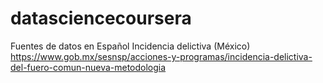 datasciencecoursera
===================

Fuentes de datos en Español
  Incidencia delictiva (México) https://www.gob.mx/sesnsp/acciones-y-programas/incidencia-delictiva-del-fuero-comun-nueva-metodologia
